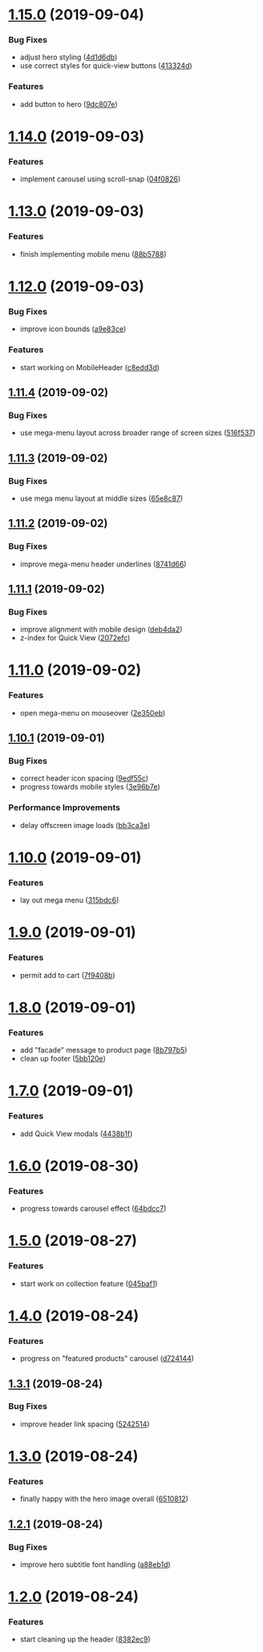 # [1.15.0](https://github.com/ryaninvents/taproom-sample/compare/v1.14.0...v1.15.0) (2019-09-04)


### Bug Fixes

* adjust hero styling ([4d1d6db](https://github.com/ryaninvents/taproom-sample/commit/4d1d6db))
* use correct styles for quick-view buttons ([413324d](https://github.com/ryaninvents/taproom-sample/commit/413324d))


### Features

* add button to hero ([9dc807e](https://github.com/ryaninvents/taproom-sample/commit/9dc807e))

# [1.14.0](https://github.com/ryaninvents/taproom-sample/compare/v1.13.0...v1.14.0) (2019-09-03)


### Features

* implement carousel using scroll-snap ([04f0826](https://github.com/ryaninvents/taproom-sample/commit/04f0826))

# [1.13.0](https://github.com/ryaninvents/taproom-sample/compare/v1.12.0...v1.13.0) (2019-09-03)


### Features

* finish implementing mobile menu ([88b5788](https://github.com/ryaninvents/taproom-sample/commit/88b5788))

# [1.12.0](https://github.com/ryaninvents/taproom-sample/compare/v1.11.4...v1.12.0) (2019-09-03)


### Bug Fixes

* improve icon bounds ([a9e83ce](https://github.com/ryaninvents/taproom-sample/commit/a9e83ce))


### Features

* start working on MobileHeader ([c8edd3d](https://github.com/ryaninvents/taproom-sample/commit/c8edd3d))

## [1.11.4](https://github.com/ryaninvents/taproom-sample/compare/v1.11.3...v1.11.4) (2019-09-02)


### Bug Fixes

* use mega-menu layout across broader range of screen sizes ([516f537](https://github.com/ryaninvents/taproom-sample/commit/516f537))

## [1.11.3](https://github.com/ryaninvents/taproom-sample/compare/v1.11.2...v1.11.3) (2019-09-02)


### Bug Fixes

* use mega menu layout at middle sizes ([65e8c87](https://github.com/ryaninvents/taproom-sample/commit/65e8c87))

## [1.11.2](https://github.com/ryaninvents/taproom-sample/compare/v1.11.1...v1.11.2) (2019-09-02)


### Bug Fixes

* improve mega-menu header underlines ([8741d66](https://github.com/ryaninvents/taproom-sample/commit/8741d66))

## [1.11.1](https://github.com/ryaninvents/taproom-sample/compare/v1.11.0...v1.11.1) (2019-09-02)


### Bug Fixes

* improve alignment with mobile design ([deb4da2](https://github.com/ryaninvents/taproom-sample/commit/deb4da2))
* z-index for Quick View ([2072efc](https://github.com/ryaninvents/taproom-sample/commit/2072efc))

# [1.11.0](https://github.com/ryaninvents/taproom-sample/compare/v1.10.1...v1.11.0) (2019-09-02)


### Features

* open mega-menu on mouseover ([2e350eb](https://github.com/ryaninvents/taproom-sample/commit/2e350eb))

## [1.10.1](https://github.com/ryaninvents/taproom-sample/compare/v1.10.0...v1.10.1) (2019-09-01)


### Bug Fixes

* correct header icon spacing ([9edf55c](https://github.com/ryaninvents/taproom-sample/commit/9edf55c))
* progress towards mobile styles ([3e96b7e](https://github.com/ryaninvents/taproom-sample/commit/3e96b7e))


### Performance Improvements

* delay offscreen image loads ([bb3ca3e](https://github.com/ryaninvents/taproom-sample/commit/bb3ca3e))

# [1.10.0](https://github.com/ryaninvents/taproom-sample/compare/v1.9.0...v1.10.0) (2019-09-01)


### Features

* lay out mega menu ([315bdc6](https://github.com/ryaninvents/taproom-sample/commit/315bdc6))

# [1.9.0](https://github.com/ryaninvents/taproom-sample/compare/v1.8.0...v1.9.0) (2019-09-01)


### Features

* permit add to cart ([7f9408b](https://github.com/ryaninvents/taproom-sample/commit/7f9408b))

# [1.8.0](https://github.com/ryaninvents/taproom-sample/compare/v1.7.0...v1.8.0) (2019-09-01)


### Features

* add "facade" message to product page ([8b797b5](https://github.com/ryaninvents/taproom-sample/commit/8b797b5))
* clean up footer ([5bb120e](https://github.com/ryaninvents/taproom-sample/commit/5bb120e))

# [1.7.0](https://github.com/ryaninvents/taproom-sample/compare/v1.6.0...v1.7.0) (2019-09-01)


### Features

* add Quick View modals ([4438b1f](https://github.com/ryaninvents/taproom-sample/commit/4438b1f))

# [1.6.0](https://github.com/ryaninvents/taproom-sample/compare/v1.5.0...v1.6.0) (2019-08-30)


### Features

* progress towards carousel effect ([64bdcc7](https://github.com/ryaninvents/taproom-sample/commit/64bdcc7))

# [1.5.0](https://github.com/ryaninvents/taproom-sample/compare/v1.4.0...v1.5.0) (2019-08-27)


### Features

* start work on collection feature ([045baf1](https://github.com/ryaninvents/taproom-sample/commit/045baf1))

# [1.4.0](https://github.com/ryaninvents/taproom-sample/compare/v1.3.1...v1.4.0) (2019-08-24)


### Features

* progress on "featured products" carousel ([d724144](https://github.com/ryaninvents/taproom-sample/commit/d724144))

## [1.3.1](https://github.com/ryaninvents/taproom-sample/compare/v1.3.0...v1.3.1) (2019-08-24)


### Bug Fixes

* improve header link spacing ([5242514](https://github.com/ryaninvents/taproom-sample/commit/5242514))

# [1.3.0](https://github.com/ryaninvents/taproom-sample/compare/v1.2.1...v1.3.0) (2019-08-24)


### Features

* finally happy with the hero image overall ([6510812](https://github.com/ryaninvents/taproom-sample/commit/6510812))

## [1.2.1](https://github.com/ryaninvents/taproom-sample/compare/v1.2.0...v1.2.1) (2019-08-24)


### Bug Fixes

* improve hero subtitle font handling ([a88eb1d](https://github.com/ryaninvents/taproom-sample/commit/a88eb1d))

# [1.2.0](https://github.com/ryaninvents/taproom-sample/compare/v1.1.0...v1.2.0) (2019-08-24)


### Features

* start cleaning up the header ([8382ec9](https://github.com/ryaninvents/taproom-sample/commit/8382ec9))
